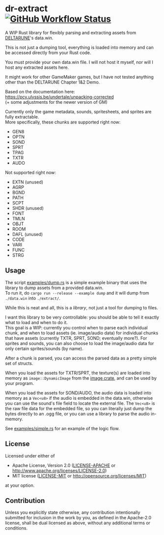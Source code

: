 <h1>dr-extract<br>
    <a href="https://github.com/PieKing1215/dr-extract-rs/actions/workflows/rust_build_test.yml"><img alt="GitHub Workflow Status" src="https://img.shields.io/github/workflow/status/PieKing1215/dr-extract-rs/Rust%20Build+Test"></a>
</h1>

A WIP Rust library for flexibly parsing and extracting assets from [DELTARUNE](https://deltarune.com)'s data.win.

This is not just a dumping tool, everything is loaded into memory and can be accessed directly from your Rust code.

You must provide your own data.win file. I will not host it myself, nor will I host any extracted assets here.

It might work for other GameMaker games, but I have not tested anything other than the DELTARUNE Chapter 1&2 Demo.

Based on the documentation here: https://pcy.ulyssis.be/undertale/unpacking-corrected<br>
(+ some adjustments for the newer version of GM)

Currently only the game metadata, sounds, spritesheets, and sprites are fully extractable.<br>
More specifically, these chunks are supported right now:
- GEN8
- OPTN
- SOND
- SPRT
- TPAG
- TXTR
- AUDO

Not supported right now:
- EXTN (unused)
- AGRP
- BGND
- PATH
- SCPT
- SHDR (unused)
- FONT
- TMLN
- OBJT
- ROOM
- DAFL (unused)
- CODE
- VARI
- FUNC
- STRG

## Usage
The script [examples/dump.rs](examples/dump.rs) is a simple example binary that uses the library to dump assets from a provided data.win.<br>
To run it, do `cargo run --release --example dump` and it will dump from `./data.win` into `./extract/`.

While this is neat and all, this is a *library*, not just a tool for dumping to files.

I want this library to be very controllable: you should be able to tell it exactly what to load and when to do it.<br>This goal is a WIP: currently you control when to parse each individual chunk, and when to load assets (ie. image/audio data) for individual chunks that have assets (currently TXTR, SPRT, SOND; eventually more?). For sprites and sounds, you can also choose to load the image/audio data for only certain sprites/sounds (by name).

After a chunk is parsed, you can access the parsed data as a pretty simple set of structs. 

When you load the assets for TXTR/SPRT, the texture(s) are loaded into memory as `image::DynamicImage` from the [image crate](https://github.com/image-rs/image), and can be used by your program.

When you load the assets for SOND/AUDO, the audio data is loaded into memory as a `Vec<u8>` if the audio is embedded in the data.win, otherwise you can use the sound's file field to locate the external file. The `Vec<u8>` is the raw file data for the embedded file, so you can literally just dump the bytes directly to an .ogg file, or you can use a library to parse the audio in-memory.

See [examples/simple.rs](examples/simple.rs) for an example of the logic flow.

## License

Licensed under either of

 * Apache License, Version 2.0
   ([LICENSE-APACHE](LICENSE-APACHE) or http://www.apache.org/licenses/LICENSE-2.0)
 * MIT license
   ([LICENSE-MIT](LICENSE-MIT) or http://opensource.org/licenses/MIT)

at your option.

## Contribution

Unless you explicitly state otherwise, any contribution intentionally submitted
for inclusion in the work by you, as defined in the Apache-2.0 license, shall be
dual licensed as above, without any additional terms or conditions.
